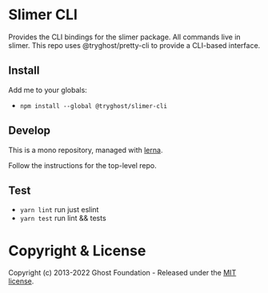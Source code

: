 # Slimer CLI

Provides the CLI bindings for the slimer package. All commands live in slimer. 
This repo uses @tryghost/pretty-cli to provide a CLI-based interface.

## Install

Add me to your globals:

- `npm install --global @tryghost/slimer-cli`

## Develop

This is a mono repository, managed with [lerna](https://lernajs.io/).

Follow the instructions for the top-level repo.

## Test

- `yarn lint` run just eslint
- `yarn test` run lint && tests

# Copyright & License

Copyright (c) 2013-2022 Ghost Foundation - Released under the [MIT license](LICENSE).
